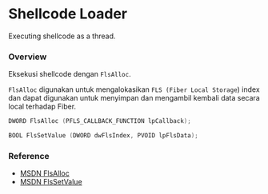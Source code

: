 # Shellcode Loader

Executing shellcode as a thread.

### Overview

Eksekusi shellcode dengan `FlsAlloc`.

`FlsAlloc` digunakan untuk mengalokasikan `FLS (Fiber Local Storage`) index dan dapat digunakan untuk menyimpan dan mengambil kembali data secara local terhadap Fiber.

```c++
DWORD FlsAlloc (PFLS_CALLBACK_FUNCTION lpCallback);

BOOL FlsSetValue (DWORD dwFlsIndex, PVOID lpFlsData);
```

### Reference 

- [MSDN FlsAlloc](https://docs.microsoft.com/fr-fr/windows/win32/api/fibersapi/nf-fibersapi-flsalloc)
- [MSDN FlsSetValue](https://docs.microsoft.com/en-us/windows/win32/api/fibersapi/nf-fibersapi-flssetvalue)